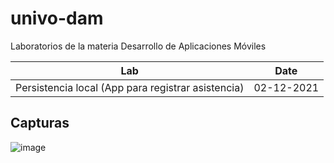 # univo-dam
Laboratorios de la materia Desarrollo de Aplicaciones Móviles

Lab|Date
-|-
Persistencia local (App para registrar asistencia)|02-12-2021

## Capturas
![image](https://user-images.githubusercontent.com/45072377/145450267-c87a6dbd-734f-435e-8184-ad01d6cb65c4.png)


